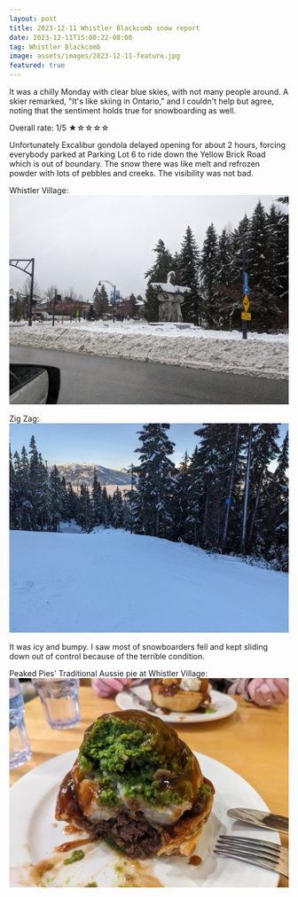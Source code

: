 ```yaml
---
layout: post
title: 2023-12-11 Whistler Blackcomb snow report
date: 2023-12-11T15:00:22-08:00
tag: Whistler Blackcomb
image: assets/images/2023-12-11-feature.jpg
featured: true
---
```


It was a chilly Monday with clear blue skies, with not many people around. A skier remarked, "It's like skiing in Ontario," and I couldn't help but agree, noting that the sentiment holds true for snowboarding as well.

Overall rate: 1/5 ★☆☆☆☆

Unfortunately Excalibur gondola delayed opening for about 2 hours, forcing everybody parked at Parking Lot 6 to ride down the Yellow Brick Road which is out of boundary. The snow there was like melt and refrozen powder with lots of pebbles and creeks. The visibility was not bad.

Whistler Village:
![](/assets/images/2023-12-11-village.jpg)

Zig Zag:
![](/assets/images/2023-12-11-zig-zag.jpg)

It was icy and bumpy. I saw most of snowboarders fell and kept sliding down out of control because of the terrible condition.

Peaked Pies' Traditional Aussie pie at Whistler Village:
![](/assets/images/2023-12-11-peaked-pie-whistler-village.jpg)
